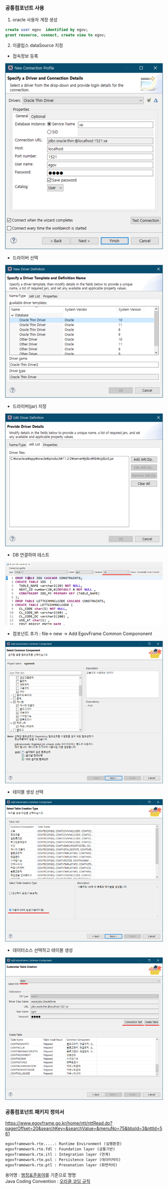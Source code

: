 ### 공통컴포넌트 사용

1. oracle 사용자 계정 생성  

```sql
create user egov  identified by egov;
grant resource, connect, create view to egov;
```

2. 이클립스 dataSource 지정  

- 접속정보 등록  
<img src="./images/egov/eclipse_datasource01.png">  

- 드라이버 선택  
<img src="./images/egov/eclipse_datasource02.png">  

- 드라이버(jar) 지정  
<img src="./images/egov/eclipse_datasource03.png">  

- DB 연결하여 테스트  
<img src="./images/egov/eclipse_datasource04.png"  style="width:600px">  

- 컴포넌트 추가 : file-> new -> Add EgovFrame Common Compononent  
<img src="./images/egov/egov_common01.png">  

- 테이블 생성 선택   
<img src="./images/egov/egov_common02.png">  

- 데이터소스 선택하고 테이블 생성  
<img src="./images/egov/egov_common03.png">  


### 공통컴포넌트 패키지 정의서  
https://www.egovframe.go.kr/home/ntt/nttRead.do?pagerOffset=20&searchKey=&searchValue=&menuNo=75&bbsId=3&nttId=561  

```
egovframework.rte.....: Runtime Environment (실행환경)
egovframework.rte.fdl : Foundation layer (공통기반) 
egovframework.rte.itl : Integration layer (연계)
egovframework.rte.psl : Persistence layer (데이터처리)
egovframework.rte.ptl : Presenation layer (화면처리)
```

용어명 : [행정표준용어](www.adams.go.kr)를 기준으로 명명    
Java Coding Convention : [오라클 코딩 규칙](www.oracle.com/technetwork/java/codeconvtoc-136057.html)  
